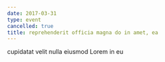 ```yaml
---
date: 2017-03-31
type: event
cancelled: true
title: reprehenderit officia magna do in amet, ea
---
```

cupidatat velit nulla eiusmod Lorem in eu